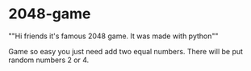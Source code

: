 # 2048-game

""Hi friends it's famous 2048 game. It was made with python""

Game so easy you just need add two equal numbers. There will be put random numbers 2 or 4.
